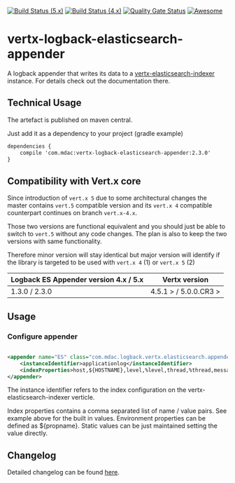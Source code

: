 [![Build Status (5.x)](https://github.com/romanpierson/vertx-logback-elasticsearch-appender/actions/workflows/ci-vert.x-5.x.yml/badge.svg)](https://github.com/romanpierson/vertx-logback-elasticsearch-appender/actions/workflows/ci-vert.x-5.x.yml)
[![Build Status (4.x)](https://github.com/romanpierson/vertx-logback-elasticsearch-appender/actions/workflows/ci-vert.x-4.x.yml/badge.svg)](https://github.com/romanpierson/vertx-logback-elasticsearch-appender/actions/workflows/ci-vert.x-4.x.yml)
[![Quality Gate Status](https://sonarcloud.io/api/project_badges/measure?project=romanpierson_vertx-logback-elasticsearch-appender&metric=alert_status)](https://sonarcloud.io/summary/new_code?id=romanpierson_vertx-logback-elasticsearch-appender)
[![Awesome](https://cdn.rawgit.com/sindresorhus/awesome/d7305f38d29fed78fa85652e3a63e154dd8e8829/media/badge.svg)](https://github.com/vert-x3/vertx-awesome)

# vertx-logback-elasticsearch-appender

A logback appender that writes its data to a [vertx-elasticsearch-indexer](https://github.com/romanpierson/vertx-elasticsearch-indexer) instance. For details check out the documentation there.

## Technical Usage

The artefact is published on maven central.

Just add it as a dependency to your project (gradle example)

```xml
dependencies {
	compile 'com.mdac:vertx-logback-elasticsearch-appender:2.3.0'
}
```

## Compatibility with Vert.x core

Since introduction of `vert.x 5` due to some architectural changes the master contains `vert.5` compatible version and its `vert.x 4` compatible counterpart continues on branch `vert.x-4.x`. 

Those two versions are functional equivalent and you should just be able to switch to `vert.5` without any code changes. The plan is also to keep the two versions with same functionality.

Therefore minor version will stay identical but major version will identify if the library is targeted to be used with `vert.x 4` (1) or `vert.x 5` (2)

Logback ES Appender version 4.x / 5.x | Vertx version
----|------
1.3.0 / 2.3.0  | 4.5.1 > / 5.0.0.CR3 >

## Usage

### Configure appender

```xml

<appender name="ES" class="com.mdac.logback.vertx.elasticsearch.appender.LogbackElasticSearchAppender" level="info">
  	<instanceIdentifier>applicationlog</instanceIdentifier>
  	<indexProperties>host,${HOSTNAME},level,%level,thread,%thread,message,%message,stacktrace,%ex,stacktraceHash,%exhash,logger,%logger</indexProperties>
</appender>

```
The instance identifier refers to the index configuration on the vertx-elasticsearch-indexer verticle.

Index properties contains a comma separated list of name / value pairs. See example above for the built in values.
Environment properties can be defined as ${propname}. Static values can be just maintained setting the value directly.

## Changelog

Detailed changelog can be found [here](https://github.com/romanpierson/vertx-logback-elasticsearch-appender/blob/master/CHANGELOG.md).

